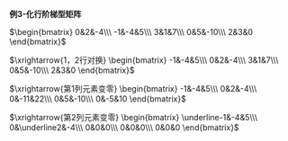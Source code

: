 **例3-化行阶梯型矩阵**  
  
 $\begin{bmatrix}  
0&2&-4\\\  
-1&-4&5\\\  
3&1&7\\\  
0&5&-10\\\  
2&3&0  
\end{bmatrix}$  
  
  
  
 $\xrightarrow{1，2行对换}  
\begin{bmatrix}  
-1&-4&5\\\  
0&2&-4\\\  
3&1&7\\\  
0&5&-10\\\  
2&3&0  
\end{bmatrix}$  
  
  
  
 $\xrightarrow{第1列元素变零}  
\begin{bmatrix}  
-1&-4&5\\\  
0&2&-4\\\  
0&-11&22\\\  
0&5&-10\\\  
0&-5&10  
\end{bmatrix}$  
  
  
  
 $\xrightarrow{第2列元素变零}  
\begin{bmatrix}  
\underline-1&-4&5\\\  
0&\underline2&-4\\\  
0&0&0\\\  
0&0&0\\\  
0&0&0  
\end{bmatrix}$  
